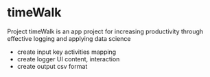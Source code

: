 # timeWalk
Project timeWalk is an app project for increasing productivity through effective logging and applying data science
- create input key activities mapping
- create logger UI content, interaction
- create output csv format
